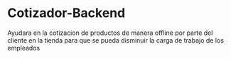 # Cotizador-Backend
Ayudara en la cotizacion de productos de manera offline por parte del cliente  en la tienda para que se pueda disminuir la carga de trabajo de los empleados
